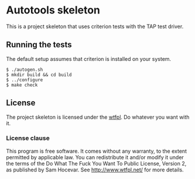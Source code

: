 # Autotools skeleton

This is a project skeleton that uses criterion tests with the TAP test driver.

## Running the tests

The default setup assumes that criterion is installed on your system.

```
$ ./autogen.sh
$ mkdir build && cd build
$ ../configure
$ make check
```

## License

The project skeleton is licensed under the [wtfpl](http://www.wtfpl.net). Do
whatever you want with it.

### License clause

This program is free software. It comes without any warranty, to
the extent permitted by applicable law. You can redistribute it
and/or modify it under the terms of the Do What The Fuck You Want
To Public License, Version 2, as published by Sam Hocevar. See
http://www.wtfpl.net/ for more details.
